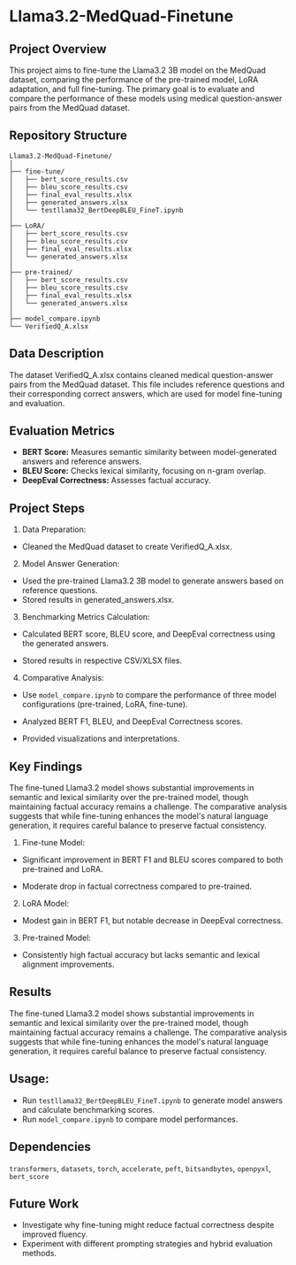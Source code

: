 # Llama3.2-MedQuad-Finetune

## Project Overview
This project aims to fine-tune the Llama3.2 3B model on the MedQuad dataset, comparing the performance of the pre-trained model, LoRA adaptation, and full fine-tuning. The primary goal is to evaluate and compare the performance of these models using medical question-answer pairs from the MedQuad dataset.

## Repository Structure
```
Llama3.2-MedQuad-Finetune/
│
├── fine-tune/
│   ├── bert_score_results.csv
│   ├── bleu_score_results.csv
│   ├── final_eval_results.xlsx
│   ├── generated_answers.xlsx
│   └── testllama32_BertDeepBLEU_FineT.ipynb
│
├── LoRA/
│   ├── bert_score_results.csv
│   ├── bleu_score_results.csv
│   ├── final_eval_results.xlsx
│   └── generated_answers.xlsx
│
├── pre-trained/
│   ├── bert_score_results.csv
│   ├── bleu_score_results.csv
│   ├── final_eval_results.xlsx
│   └── generated_answers.xlsx
│
├── model_compare.ipynb
└── VerifiedQ_A.xlsx
```

## Data Description
The dataset VerifiedQ_A.xlsx contains cleaned medical question-answer pairs from the MedQuad dataset. This file includes reference questions and their corresponding correct answers, which are used for model fine-tuning and evaluation.

## Evaluation Metrics
- **BERT Score:** Measures semantic similarity between model-generated answers and reference answers.
- **BLEU Score:** Checks lexical similarity, focusing on n-gram overlap.
- **DeepEval Correctness:** Assesses factual accuracy.

## Project Steps

1. Data Preparation:
- Cleaned the MedQuad dataset to create VerifiedQ_A.xlsx.



2. Model Answer Generation:
  - Used the pre-trained Llama3.2 3B model to generate answers based on reference questions.
  - Stored results in generated_answers.xlsx.



3. Benchmarking Metrics Calculation:

- Calculated BERT score, BLEU score, and DeepEval correctness using the generated answers.

- Stored results in respective CSV/XLSX files.



4. Comparative Analysis:

  - Use `model_compare.ipynb` to compare the performance of three model configurations (pre-trained, LoRA, fine-tune).

  - Analyzed BERT F1, BLEU, and DeepEval Correctness scores.

  - Provided visualizations and interpretations.



## Key Findings
The fine-tuned Llama3.2 model shows substantial improvements in semantic and lexical similarity over the pre-trained model, though maintaining factual accuracy remains a challenge. The comparative analysis suggests that while fine-tuning enhances the model's natural language generation, it requires careful balance to preserve factual consistency.

1. Fine-tune Model:

  - Significant improvement in BERT F1 and BLEU scores compared to both pre-trained and LoRA.

  - Moderate drop in factual correctness compared to pre-trained.



2. LoRA Model:

  - Modest gain in BERT F1, but notable decrease in DeepEval correctness.



3. Pre-trained Model:

  - Consistently high factual accuracy but lacks semantic and lexical alignment improvements.

## Results
The fine-tuned Llama3.2 model shows substantial improvements in semantic and lexical similarity over the pre-trained model, though maintaining factual accuracy remains a challenge. The comparative analysis suggests that while fine-tuning enhances the model's natural language generation, it requires careful balance to preserve factual consistency.

## Usage:
- Run `testllama32_BertDeepBLEU_FineT.ipynb` to generate model answers and calculate benchmarking scores.
- Run `model_compare.ipynb` to compare model performances.

## Dependencies
`transformers`, `datasets`, `torch`, `accelerate`, `peft`, `bitsandbytes`, `openpyxl`, `bert_score`

## Future Work
- Investigate why fine-tuning might reduce factual correctness despite improved fluency.
- Experiment with different prompting strategies and hybrid evaluation methods.




